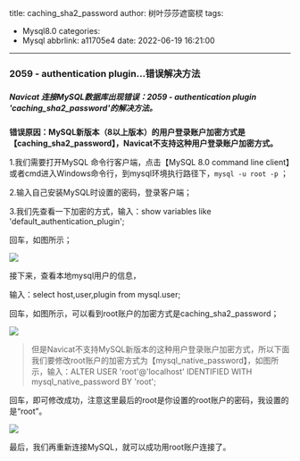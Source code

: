title: caching_sha2_password
author: 树叶莎莎遮窗棂
tags:
  - Mysql8.0
categories:
  - Mysql
abbrlink: a11705e4
date: 2022-06-19 16:21:00
---
### 2059 - authentication plugin...错误解决方法

##### Navicat 连接MySQL数据库出现错误：2059 - authentication plugin 'caching_sha2_password'的解决方法。

**错误原因：MySQL新版本（8以上版本）的用户登录账户加密方式是【caching_sha2_password】，Navicat不支持这种用户登录账户加密方式。**

<!-- more -->

1.我们需要打开MySQL 命令行客户端，点击【MySQL 8.0 command line client】或者cmd进入Windows命令行，到mysql环境执行路径下，```mysql -u root -p``` ；

2.输入自己安装MySQL时设置的密码，登录客户端；

3.我们先查看一下加密的方式，输入：show variables like 'default_authentication_plugin';

回车，如图所示；

![](https://img-blog.csdnimg.cn/a783fcecd7564227815baf562ccd9122.png)

接下来，查看本地mysql用户的信息，

输入：select host,user,plugin from mysql.user;

回车，如图所示，可以看到root账户的加密方式是caching_sha2_password；

![](https://img-blog.csdnimg.cn/2fc6d081dbb0479a97a8e03c1877c36d.png)

 > 但是Navicat不支持MySQL新版本的这种用户登录账户加密方式，所以下面我们要修改root账户的加密方式为【mysql_native_password】，如图所示，输入：ALTER USER 'root'@'localhost' IDENTIFIED WITH mysql_native_password BY 'root';

回车，即可修改成功，注意这里最后的root是你设置的root账户的密码，我设置的是“root”。

![](https://img-blog.csdnimg.cn/078f909560fa42018dc5fd397604b051.png)

最后，我们再重新连接MySQL，就可以成功用root账户连接了。